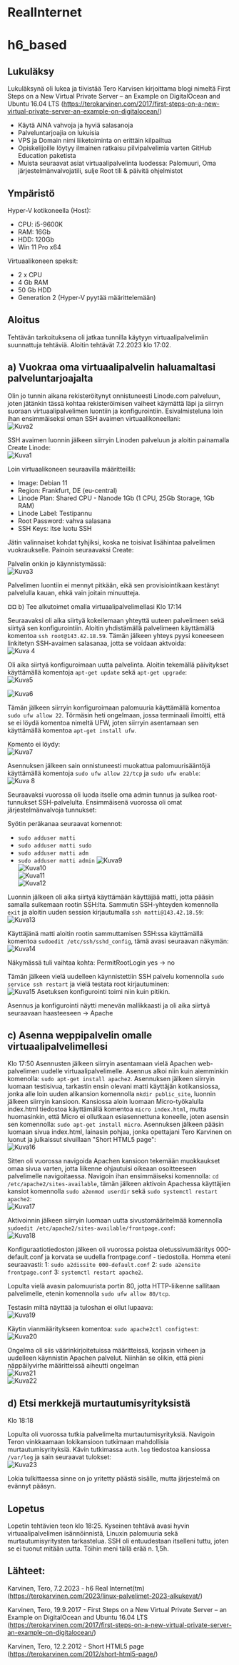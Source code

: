 # RealInternet


# h6_based


## Lukuläksy
Lukuläksynä oli lukea ja tiivistää Tero Karvisen kirjoittama blogi nimeltä First Steps on a New Virtual Private Server – an Example on DigitalOcean and Ubuntu 16.04 LTS (https://terokarvinen.com/2017/first-steps-on-a-new-virtual-private-server-an-example-on-digitalocean/)

- Käytä AINA vahvoja ja hyviä salasanoja
- Palveluntarjoajia on lukuisia
- VPS ja Domain nimi liiketoiminta on erittäin kilpailtua
- Opiskelijoille löytyy ilmainen ratkaisu pilvipalvelimia varten GitHub Education paketista
- Muista seuraavat asiat virtuaalipalvelinta luodessa: Palomuuri, Oma järjestelmänvalvojatili, sulje Root tili & päivitä ohjelmistot


## Ympäristö

Hyper-V kotikoneella (Host):

- CPU: i5-9600K
- RAM: 16Gb
- HDD: 120Gb
- Win 11 Pro x64

Virtuaalikoneen speksit:

- 2 x CPU
- 4 Gb RAM
- 50 Gb HDD
- Generation 2 (Hyper-V pyytää määrittelemään)

## Aloitus 
Tehtävän tarkoituksena oli jatkaa tunnilla käytyyn virtuaalipalvelimiin suunnattuja tehtäviä.
Aloitin tehtävät 7.2.2023 klo 17:02.

## a) Vuokraa oma virtuaalipalvelin haluamaltasi palveluntarjoajalta
Olin jo tunnin aikana rekisteröitynyt onnistuneesti Linode.com palveluun, joten jätänkin tässä kohtaa rekisteröimisen vaiheet käymättä läpi ja siirryn suoraan virtuaalipalvelimen luontiin ja konfigurointiin. Esivalmisteluna loin ihan ensimmäiseksi oman SSH avaimen virtuaalikoneellani:</br>
![Kuva2](https://user-images.githubusercontent.com/122887740/217283182-24ba894f-36eb-4a0a-9856-d787adca18a6.png)</br>


SSH avaimen luonnin jälkeen siirryin Linoden palveluun ja aloitin painamalla Create Linode:</br>
![Kuva1](https://user-images.githubusercontent.com/122887740/217281963-fc5ae696-fc16-4be3-ba87-0a4b53ac6945.png)


Loin virtuaalikoneen seuraavilla määritteillä:</br>
- Image: Debian 11
- Region: Frankfurt, DE (eu-central)
- Linode Plan: Shared CPU - Nanode 1Gb (1 CPU, 25Gb Storage, 1Gb RAM)
- Linode Label: Testipannu
- Root Password: vahva salasana
- SSH Keys: itse luotu SSH

Jätin valinnaiset kohdat tyhjiksi, koska ne toisivat lisähintaa palvelimen vuokraukselle. Painoin seuraavaksi Create:


Palvelin onkin jo käynnistymässä: </br>
![Kuva3](https://user-images.githubusercontent.com/122887740/217284064-0a1aac42-8605-44f5-abf5-1da9aea3e1c1.png)

Palvelimen luontiin ei mennyt pitkään, eikä sen provisiointikaan kestänyt palvelulla kauan, ehkä vain joitain minuutteja.


¤¤ b) Tee alkutoimet omalla virtuaalipalvelimellasi
Klo 17:14

Seuraavaksi oli aika siirtyä kokeilemaan yhteyttä uuteen palvelimeen sekä siirtyä sen konfigurointiin. Aloitin yhdistämällä palvelimeen käyttämällä komentoa ```ssh root@143.42.18.59```. Tämän jälkeen yhteys pyysi koneeseen linkitetyn SSH-avaimen salasanaa, jotta se voidaan aktvoida: </br>
![Kuva 4](https://user-images.githubusercontent.com/122887740/217285528-b99bfe45-2cfe-4e59-a35a-96d3f13c628e.png)


Oli aika siirtyä konfiguroimaan uutta palvelinta. Aloitin tekemällä päivitykset käyttämällä komentoja ```apt-get update``` sekä ```apt-get upgrade```: </br>
![Kuva5](https://user-images.githubusercontent.com/122887740/217286773-9f07c291-4129-45ea-8038-76d1bbccea3f.png)


![Kuva6](https://user-images.githubusercontent.com/122887740/217286785-3337dd0c-e736-4007-b10e-9aea23148a26.png)


Tämän jälkeen siirryin konfiguroimaan palomuuria käyttämällä komentoa ```sudo ufw allow 22```. Törmäsin heti ongelmaan, jossa terminaali ilmoitti, että se ei löydä komentoa nimeltä UFW, joten siirryin asentamaan sen käyttämällä komentoa ```apt-get install ufw```.

Komento ei löydy: </br>
![Kuva7](https://user-images.githubusercontent.com/122887740/217287890-ae2d57d3-77f3-4f8f-8be6-47a73b1a7a99.png)


Asennuksen jälkeen sain onnistuneesti muokattua palomuurisääntöjä käyttämällä komentoja ```sudo ufw allow 22/tcp``` ja ```sudo ufw enable```:</br>
![Kuva 8](https://user-images.githubusercontent.com/122887740/217290060-1e675b8d-1557-42f3-be4f-002e07500995.png)



Seuraavaksi vuorossa oli luoda itselle oma admin tunnus ja sulkea root-tunnukset SSH-palvelulta. Ensimmäisenä vuorossa oli omat järjestelmänvalvoja tunnukset: </br>

Syötin peräkanaa seuraavat komennot:
- ```sudo adduser matti```
- ```sudo adduser matti sudo```
- ```sudo adduser matti adm```
- ```sudo adduser matti admin```
![Kuva9](https://user-images.githubusercontent.com/122887740/217290188-ccaa8f3f-4daa-4162-bff1-7547cc7e496f.png)</br>
![Kuva10](https://user-images.githubusercontent.com/122887740/217290197-f74d1b75-b36e-486f-bf6f-4de85a4ebfec.png)</br>
![Kuva11](https://user-images.githubusercontent.com/122887740/217290210-213abbc3-b788-4763-9d1f-7beb71160ce4.png)</br>
![Kuva12](https://user-images.githubusercontent.com/122887740/217290218-53144c15-5a3d-4036-b8a3-164b19f58510.png)</br>

Luonnin jälkeen oli aika siirtyä käyttämään käyttäjää matti, jotta pääsin samalla sulkemaan rootin SSH:lta. Sammutin SSH-yhteyden komennolla ```exit``` ja aloitin uuden session kirjautumalla ```ssh matti@143.42.18.59```:</br>
![Kuva13](https://user-images.githubusercontent.com/122887740/217290955-45720ea1-099b-4bf8-b107-e0bbe7460642.png)


Käyttäjänä matti aloitin rootin sammuttamisen SSH:ssa käyttämällä komentoa ```sudoedit /etc/ssh/sshd_config```, tämä avasi seuraavan näkymän:</br>
![Kuva14](https://user-images.githubusercontent.com/122887740/217291505-3345307f-c8d7-44e1-9b7e-bf3572ecfdca.png)

Näkymässä tuli vaihtaa kohta: PermitRootLogin yes -> no


Tämän jälkeen vielä uudelleen käynnistettiin SSH palvelu komennolla ```sudo service ssh restart``` ja vielä testata root kirjautuminen: </br>
![Kuva15](https://user-images.githubusercontent.com/122887740/217292584-5ce0fe1d-a57c-4605-8fa7-01b53bc936ff.png)
Asetuksen konfigurointi toimi niin kuin pitikin.

Asennus ja konfigurointi näytti menevän mallikkaasti ja oli aika siirtyä seuraavaan haasteeseen -> Apache


## c) Asenna weppipalvelin omalle virtuaalipalvelimellesi
Klo 17:50
Asennusten jälkeen siirryin asentamaan vielä Apachen web-palvelimen uudelle virtuaalipalvelimelle. Asennus alkoi niin kuin aiemminkin komenolla: ```sudo apt-get install apache2```. Asennuksen jälkeen siirryin luomaan testisivua, tarkastin ensin olevani matti käyttäjän kotikansiossa, jonka alle loin uuden alikansion komennolla ```mkdir public_site```, luonnin jälkeen siirryin kansioon. Kansiossa aloin luomaan Micro-työkalulla index.html tiedostoa käyttämällä komentoa ```micro index.html```, mutta huomasinkin, että Micro ei ollutkaan esiasennettuna koneelle, joten asensin sen komennolla: ```sudo apt-get install micro```. Asennuksen jälkeen pääsin luomaan sivua index.html, lainasin pohjaa, jonka opettajani Tero Karvinen on luonut ja julkaissut sivuillaan "Short HTML5 page": </br>
![Kuva16](https://user-images.githubusercontent.com/122887740/217295478-70416aee-1ebc-4792-9cb4-76ef5ded5360.png)


Sitten oli vuorossa navigoida Apachen kansioon tekemään muokkaukset omaa sivua varten, jotta liikenne ohjautuisi oikeaan osoitteeseen palvelimelle navigoitaessa.
Navigoin ihan ensimmäiseksi komennolla: ```cd /etc/apache2/sites-available```, tämän jälkeen aktivoin Apachessa käyttäjien kansiot komennolla ```sudo a2enmod userdir``` sekä ```sudo systemctl restart apache2```: </br>
![Kuva17](https://user-images.githubusercontent.com/122887740/217297128-e6bd5143-f940-4c07-bb04-9cc01bd4a0dc.png)



Aktivoinnin jälkeen siirryin luomaan uutta sivustomääritelmää komennolla ```sudoedit /etc/apache2/sites-available/frontpage.conf```: </br>
![Kuva18](https://user-images.githubusercontent.com/122887740/217297750-08c1c73d-64da-41f7-82db-ad6e9191821d.png)


Konfiguraatiotiedoston jälkeen oli vuorossa poistaa oletussivumääritys 000-default.conf ja korvata se uudella frontpage.conf - tiedostolla. Homma eteni seuraavasti: 1: ```sudo a2dissite 000-default.conf``` 2: ```sudo a2ensite frontpage.conf``` 3: ```systemctl restart apache2```.

Lopulta vielä avasin palomuurista portin 80, jotta HTTP-liikenne sallitaan palvelimelle, etenin komennolla ```sudo ufw allow 80/tcp```.

Testasin miltä näyttää ja tuloshan ei ollut lupaava: </br>
![Kuva19](https://user-images.githubusercontent.com/122887740/217300149-2b9a49ca-8acc-4195-9597-ab00349197b1.png)


Käytin vianmääritykseen komentoa: ```sudo apache2ctl configtest```:</br>
![Kuva20](https://user-images.githubusercontent.com/122887740/217300694-ef1c495a-8e52-44f5-9371-fad8cc17c9a0.png)


Ongelma oli siis väärinkirjoitetuissa määritteissä, korjasin virheen ja uudelleen käynnistin Apachen palvelut. Niinhän se olikin, että pieni näppäilyvirhe määritteissä aiheutti ongelman </br>
![Kuva21](https://user-images.githubusercontent.com/122887740/217301147-85412b4b-6c94-4b3d-b728-511d3ebb9d24.png) </br>
![Kuva22](https://user-images.githubusercontent.com/122887740/217301172-19fd41c0-ab4e-4fa1-ab9e-b95cfb5b9940.png) </br>


## d) Etsi merkkejä murtautumisyrityksistä
Klo 18:18

Lopulta oli vuorossa tutkia palvelimelta murtautumisyrityksiä. Navigoin Teron vinkkaamaan lokikansioon tutkimaan mahdollisia murtautumisyrityksiä.
Kävin tutkimassa ```auth.log``` tiedostoa kansiossa ```/var/log``` ja sain seuraavat tulokset: </br>
![Kuva23](https://user-images.githubusercontent.com/122887740/217303287-1374f80b-518a-45a3-83ed-5fa4e3bcd55b.png)


Lokia tulkittaessa sinne on jo yritetty päästä sisälle, mutta järjestelmä on evännyt pääsyn.


## Lopetus
Lopetin tehtävien teon klo 18:25. Kyseinen tehtävä avasi hyvin virtuaalipalvelimen isännöinnistä, Linuxin palomuuria sekä murtautumisyritysten tarkastelua. SSH oli entuudestaan itselleni tuttu, joten se ei tuonut mitään uutta. Töihin meni tällä erää n. 1,5h.

## Lähteet:
Karvinen, Tero, 7.2.2023 - h6 Real Internet(tm) (https://terokarvinen.com/2023/linux-palvelimet-2023-alkukevat/)

Karvinen, Tero, 19.9.2017 - First Steps on a New Virtual Private Server – an Example on DigitalOcean and Ubuntu 16.04 LTS (https://terokarvinen.com/2017/first-steps-on-a-new-virtual-private-server-an-example-on-digitalocean/)

Karvinen, Tero, 12.2.2012 - Short HTML5 page (https://terokarvinen.com/2012/short-html5-page/)

